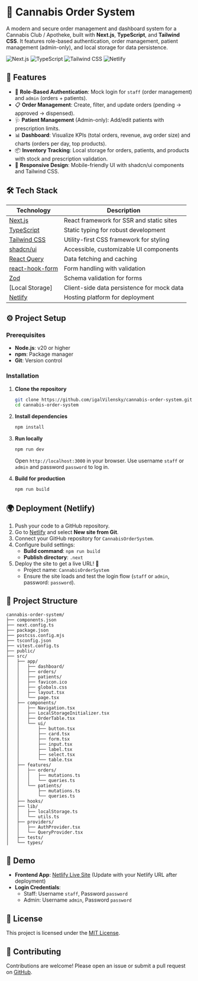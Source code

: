 # 🌿 Cannabis Order System

A modern and secure order management and dashboard system for a Cannabis Club / Apotheke, built with **Next.js**, **TypeScript**, and **Tailwind CSS**. It features role-based authentication, order management, patient management (admin-only), and local storage for data persistence.

![Next.js](https://img.shields.io/badge/Next.js-15.5.2-black?logo=next.js&style=flat-square)
![TypeScript](https://img.shields.io/badge/TypeScript-5-blue?logo=typescript&style=flat-square)
![Tailwind CSS](https://img.shields.io/badge/Tailwind_CSS-4-38B2AC?logo=tailwind-css&style=flat-square)
![Netlify](https://img.shields.io/badge/Netlify-00C7B7?logo=netlify&style=flat-square)

## 🚀 Features
- 🔐 **Role-Based Authentication**: Mock login for `staff` (order management) and `admin` (orders + patients).
- 📋 **Order Management**: Create, filter, and update orders (pending → approved → dispensed).
- 🩺 **Patient Management** (Admin-only): Add/edit patients with prescription limits.
- 📊 **Dashboard**: Visualize KPIs (total orders, revenue, avg order size) and charts (orders per day, top products).
- 📦 **Inventory Tracking**: Local storage for orders, patients, and products with stock and prescription validation.
- 📱 **Responsive Design**: Mobile-friendly UI with shadcn/ui components and Tailwind CSS.

## 🛠️ Tech Stack
| Technology | Description |
|------------|-------------|
| [Next.js](https://nextjs.org/) | React framework for SSR and static sites |
| [TypeScript](https://www.typescriptlang.org/) | Static typing for robust development |
| [Tailwind CSS](https://tailwindcss.com/) | Utility-first CSS framework for styling |
| [shadcn/ui](https://ui.shadcn.com/) | Accessible, customizable UI components |
| [React Query](https://tanstack.com/query) | Data fetching and caching |
| [react-hook-form](https://react-hook-form.com/) | Form handling with validation |
| [Zod](https://zod.dev/) | Schema validation for forms |
| [Local Storage] | Client-side data persistence for mock data |
| [Netlify](https://www.netlify.com/) | Hosting platform for deployment |

## ⚙️ Project Setup

### Prerequisites
- **Node.js**: v20 or higher
- **npm**: Package manager
- **Git**: Version control

### Installation
1. **Clone the repository**
   ```bash
   git clone https://github.com/igalVilensky/cannabis-order-system.git
   cd cannabis-order-system
   ```

2. **Install dependencies**
   ```bash
   npm install
   ```

3. **Run locally**
   ```bash
   npm run dev
   ```
   Open `http://localhost:3000` in your browser. Use username `staff` or `admin` and password `password` to log in.

4. **Build for production**
   ```bash
   npm run build
   ```

## 🌍 Deployment (Netlify)
1. Push your code to a GitHub repository.
2. Go to [Netlify](https://www.netlify.com/) and select **New site from Git**.
3. Connect your GitHub repository for `CannabisOrderSystem`.
4. Configure build settings:
   - **Build command**: `npm run build`
   - **Publish directory**: `.next`
5. Deploy the site to get a live URL! 🎉
   - Project name: `CannabisOrderSystem`
   - Ensure the site loads and test the login flow (`staff` or `admin`, password: `password`).

## 📂 Project Structure
```plaintext
cannabis-order-system/
├── components.json
├── next.config.ts
├── package.json
├── postcss.config.mjs
├── tsconfig.json
├── vitest.config.ts
├── public/
├── src/
│   ├── app/
│   │   ├── dashboard/
│   │   ├── orders/
│   │   ├── patients/
│   │   ├── favicon.ico
│   │   ├── globals.css
│   │   ├── layout.tsx
│   │   └── page.tsx
│   ├── components/
│   │   ├── Navigation.tsx
│   │   ├── LocalStorageInitializer.tsx
│   │   ├── OrderTable.tsx
│   │   └── ui/
│   │       ├── button.tsx
│   │       ├── card.tsx
│   │       ├── form.tsx
│   │       ├── input.tsx
│   │       ├── label.tsx
│   │       ├── select.tsx
│   │       └── table.tsx
│   ├── features/
│   │   ├── orders/
│   │   │   ├── mutations.ts
│   │   │   └── queries.ts
│   │   └── patients/
│   │       ├── mutations.ts
│   │       └── queries.ts
│   ├── hooks/
│   ├── lib/
│   │   ├── localStorage.ts
│   │   └── utils.ts
│   ├── providers/
│   │   ├── AuthProvider.tsx
│   │   └── QueryProvider.tsx
│   ├── tests/
│   └── types/
```

## 📸 Demo
- **Frontend App**: [Netlify Live Site](#) (Update with your Netlify URL after deployment)
- **Login Credentials**:
  - Staff: Username `staff`, Password `password`
  - Admin: Username `admin`, Password `password`

## 📝 License
This project is licensed under the [MIT License](LICENSE).

## 🙌 Contributing
Contributions are welcome! Please open an issue or submit a pull request on [GitHub](https://github.com/igalVilensky/cannabis-order-system).